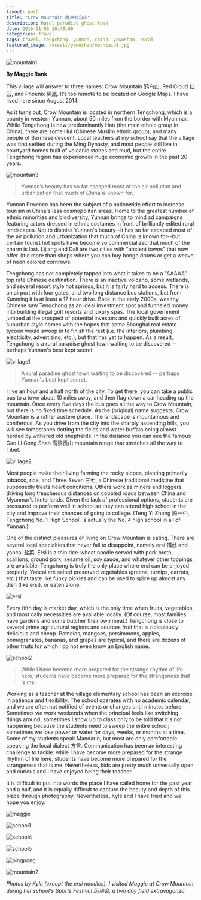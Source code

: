 ```yaml
---
layout: post
title: "Crow Mountain 腾冲鸦乌山"
description: Rural paradise ghost town
date: 2016-01-06 10:48:00
categories: travel
tags: travel, tengchong, yunnan, china, yawushan, rural
featured_image: /assets/yawushan/mountain1.jpg
---
```


![mountain1]

**By Maggie Rank**

This village will answer to three names: Crow Mountain 鸦乌山, Red Cloud 红云, and Phoenix 凤凰. It’s too remote to be located on Google Maps. I have lived here since August 2014.

As it turns out, Crow Mountain is located in northern Tengchong, which is a county in western Yunnan, about 50 miles from the border with Myanmar. While Tengchong is now predominantly Han (the main ethnic group in China), there are some Hui (Chinese Muslim ethnic group), and many people of Burmese descent. Local teachers at my school say that the village was first settled during the Ming Dynasty, and most people still live in courtyard homes built of volcanic stones and mud, but the entire Tengchong region has experienced huge economic growth in the past 20 years. 

![mountain3]

> Yunnan’s beauty has so far escaped most of the air pollution and urbanization that much of China is known for.

Yunnan Province has been the subject of a nationwide effort to increase tourism in China's less cosmopolitan areas. Home to the greatest number of ethnic minorities and biodiversity, Yunnan brings to mind ad campaigns featuring actors dressed in ethnic costumes in front of brilliantly edited rural landscapes. Not to dismiss Yunnan's beauty--it has so far escaped most of the air pollution and urbanization that much of China is known for--but certain tourist hot spots have become so commercialized that much of the charm is lost. Lijiang and Dali are two cities with "ancient towns" that now offer little more than shops where you can buy bongo drums or get a weave of neon colored cornrows.

Tengchong has not completely tapped into what it takes to be a "AAAAA" top rate Chinese destination. There is an inactive volcano, some wetlands, and several resort style hot springs, but it is fairly hard to access. There is an airport with four gates, and two long distance bus stations, but from Kunming it is at least a 17 hour drive. Back in the early 2000s, wealthy Chinese saw Tengchong as an ideal investment spot and funneled money into building illegal golf resorts and luxury spas. The local government jumped at the prospect of potential investors and quickly built acres of suburban style homes with the hopes that some Shanghai real estate tycoon would swoop in to finish the rest (i.e. the interiors, plumbing, electricity, advertising, etc.), but that has yet to happen. As a result, Tengchong is a rural paradise ghost town waiting to be discovered -- perhaps Yunnan's best kept secret. 

![village1]

> A rural paradise ghost town waiting to be discovered -- perhaps Yunnan's best kept secret.

I live an hour and a half north of the city. To get there, you can take a public bus to a town about 10 miles away, and then flag down a car heading up the mountain. Once every five days the bus goes all the way to Crow Mountain, but there is no fixed time schedule. As the (original) name suggests, Crow Mountain is a rather austere place. The landscape is mountainous and coniferous. As you drive from the city into the sharply ascending hills, you will see tombstones dotting the fields and water buffalo being almost herded by withered old shepherds. In the distance you can see the famous Gao Li Gong Shan 高黎贡山 mountain range that stretches all the way to Tibet. 

![village2]

Most people make their living farming the rocky slopes, planting primarily tobacco, rice, and Three Seven 三七, a Chinese traditional medicine that supposedly treats heart conditions. Others work as miners and loggers, driving long treacherous distances on cobbled roads between China and Myanmar's hinterlands. Given the lack of professional options, students are pressured to perform well in school so they can attend high school in the city and improve their chances of going to college. (Teng Yi Zhong 腾一中, Tengchong No. 1 High School, is actually the No. 4 high school in all of Yunnan.) 

One of the distinct pleasures of living on Crow Mountain is eating. There are several local specialties that never fail to disappoint, namely ersi 饵丝 and yancai 盐菜. Ersi is a thin rice-wheat noodle served with pork broth, scallions, ground pork, sesame oil, soy sauce, and whatever other toppings are available. Tengchong is truly the only place where ersi can be enjoyed properly. Yancai are salted preserved vegetables (greens, turnips, carrots, etc.) that taste like funky pickles and can be used to spice up almost any dish (like ersi), or eaten alone. 

![ersi]

Every fifth day is market day, which is the only time when fruits, vegetables, and most daily necessities are available locally. (Of course, most families have gardens and some butcher their own meat.) Tengchong is close to several prime agricultural regions and sources fruit that is ridiculously delicious and cheap. Pomelos, mangoes, persimmons, apples, pomegranates, bananas, and grapes are typical, and there are dozens of other fruits for which I do not even know an English name.

![school2]

> While I have become more prepared for the strange rhythm of life here, students have become more prepared for the strangeness that is me.

Working as a teacher at the village elementary school has been an exercise in patience and flexibility. The school operates with no academic calendar, and we are often not notified of events or changes until minutes before. Sometimes we work weekends when the principal feels like switching things around; sometimes I show up to class only to be told that it's not happening because the students need to sweep the entire school; sometimes we lose power or water for days, weeks, or months at a time. Some of my students speak Mandarin, but most are only comfortable speaking the local dialect 方言. Communication has been an interesting challenge to tackle: while I have become more prepared for the strange rhythm of life here, students have become more prepared for the strangeness that is me. Nevertheless, kids are pretty much universally open and curious and I have enjoyed being their teacher. 

It is difficult to put into words the place I have called home for the past year and a half, and it is equally difficult to capture the beauty and depth of this place through photography. Nevertheless, Kyle and I have tried and we hope you enjoy. 

![maggie]

![school1]

![school4]

![school5]

![pingpong]

![mountain2]

*Photos by Kyle (except the ersi noodles). I visited Maggie at Crow Mountain during her school's Sports Festival 运动会, a two day field extravaganza.*

[mountain1]: /assets/yawushan/mountain1.jpg
[mountain3]: /assets/yawushan/mountain3.jpg
[village1]: /assets/yawushan/village1.jpg
[village2]: /assets/yawushan/village2.jpg
[ersi]: /assets/yawushan/ersi.JPG 
[school2]: /assets/yawushan/school2.jpg
[maggie]: /assets/yawushan/maggie.jpg
[school1]: /assets/yawushan/school1.jpg
[school4]: /assets/yawushan/school4.jpg
[school5]: /assets/yawushan/school5.jpg
[pingpong]: /assets/yawushan/pingpong.jpg
[mountain2]: /assets/yawushan/mountain2.jpg